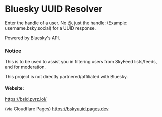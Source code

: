 # Bluesky UUID Resolver
Enter the handle of a user. No @, just the handle: (Example: username.bsky.social) for a UUID response.

Powered by Bluesky's API.

### Notice
This is to be used to assist you in filtering users from SkyFeed lists/feeds, and for moderation.

This project is not directly partnered/affiliated with Bluesky.

#### Website:
https://bsid.pvrz.lol/

(via Cloudflare Pages) https://bskyuuid.pages.dev
